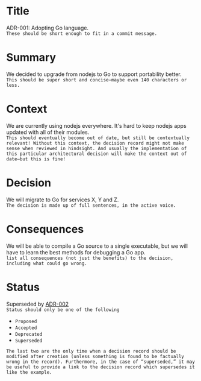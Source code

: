 # Title
ADR-001: Adopting Go language.  
`These should be short enough to fit in a commit message.`

# Summary
We decided to upgrade from nodejs to Go to support portability better.  
`This should be super short and concise—maybe even 140 characters or less.`

# Context
We are currently using nodejs everywhere. It's hard to keep nodejs apps updated with all of their modules.  
`This should eventually become out of date, but still be contextually relevant! Without this context, the decision record might not make sense when reviewed in hindsight. And usually the implementation of this particular architectural decision will make the context out of date—but this is fine!`

# Decision
We will migrate to Go for services X, Y and Z.  
`The decision is made up of full sentences, in the active voice.`

# Consequences
We will be able to compile a Go source to a single executable, but we will have to learn the best methods for debugging a Go app.  
`list all consequences (not just the benefits) to the decision, including what could go wrong.`

# Status
Superseded by [ADR-002](/adrs/002-going-back-to-nodejs.md)  
`Status should only be one of the following`

* `Proposed`
* `Accepted`
* `Deprecated`
* `Superseded`

`The last two are the only time when a decision record should be modified after creation (unless something is found to be factually wrong in the record). Furthermore, in the case of “superseded,” it may be useful to provide a link to the decision record which supersedes it like the example.`